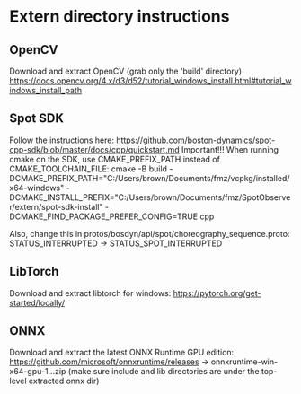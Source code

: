 # Extern directory instructions

## OpenCV
Download and extract OpenCV (grab only the 'build' directory)
https://docs.opencv.org/4.x/d3/d52/tutorial_windows_install.html#tutorial_windows_install_path

## Spot SDK
Follow the instructions here:
https://github.com/boston-dynamics/spot-cpp-sdk/blob/master/docs/cpp/quickstart.md
Important!!! When running cmake on the SDK, use CMAKE_PREFIX_PATH instead of CMAKE_TOOLCHAIN_FILE:
cmake -B build -DCMAKE_PREFIX_PATH="C:/Users/brown/Documents/fmz/vcpkg/installed/x64-windows" -DCMAKE_INSTALL_PREFIX="C:/Users/brown/Documents/fmz/SpotObserver/extern/spot-sdk-install" -DCMAKE_FIND_PACKAGE_PREFER_CONFIG=TRUE cpp

Also, change this in protos/bosdyn/api/spot/choreography_sequence.proto:
STATUS_INTERRUPTED -> STATUS_SPOT_INTERRUPTED

## LibTorch
Download and extract libtorch for windows:
https://pytorch.org/get-started/locally/

## ONNX
Download and extract the latest ONNX Runtime GPU edition:
https://github.com/microsoft/onnxruntime/releases -> onnxruntime-win-x64-gpu-1.<x>.<y>.zip
(make sure include and lib directories are under the top-level extracted onnx dir)
